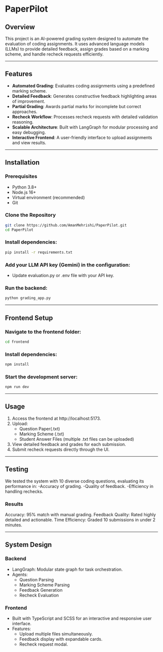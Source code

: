 # PaperPilot

## Overview
This project is an AI-powered grading system designed to automate the evaluation of coding assignments. It uses advanced language models (LLMs) to provide detailed feedback, assign grades based on a marking scheme, and handle recheck requests efficiently.

---

## Features
- **Automated Grading**: Evaluates coding assignments using a predefined marking scheme.
- **Detailed Feedback**: Generates constructive feedback highlighting areas of improvement.
- **Partial Grading**: Awards partial marks for incomplete but correct approaches.
- **Recheck Workflow**: Processes recheck requests with detailed validation reasoning.
- **Scalable Architecture**: Built with LangGraph for modular processing and easy debugging.
- **Interactive Frontend**: A user-friendly interface to upload assignments and view results.

---

## Installation

### Prerequisites
- Python 3.8+
- Node.js 16+
- Virtual environment (recommended)
- Git

### Clone the Repository
```bash
git clone https://github.com/AmanMehrishi/PaperPilot.git
cd PaperPilot
```

### Install dependencies:
```bash
pip install -r requirements.txt
```
### Add your LLM API key (Gemini) in the configuration:
- Update evaluation.py or .env file with your API key.

### Run the backend:
```bash
python grading_app.py
```

---

## Frontend Setup

### Navigate to the frontend folder:
```bash
cd frontend
```
### Install dependencies:
```bash
npm install
```
### Start the development server:
```bash
npm run dev
```

---

## Usage

1. Access the frontend at http://localhost:5173.
2. Upload:
     - Question Paper(.txt)
     - Marking Scheme (.txt)
     - Student Answer Files (multiple .txt files can be uploaded)
3. View detailed feedback and grades for each submission.
4. Submit recheck requests directly through the UI.

---

## Testing
We tested the system with 10 diverse coding questions, evaluating its performance in:
-Accuracy of grading.
-Quality of feedback.
-Efficiency in handling rechecks.

### Results
Accuracy: 95% match with manual grading.
Feedback Quality: Rated highly detailed and actionable.
Time Efficiency: Graded 10 submissions in under 2 minutes.

---

## System Design

### Backend
- LangGraph: Modular state graph for task orchestration.
- Agents:
    - Question Parsing
    - Marking Scheme Parsing
    - Feedback Generation
    - Recheck Evaluation

### Frontend
- Built with TypeScript and SCSS for an interactive and responsive user interface.
- Features:
    - Upload multiple files simultaneously.
    - Feedback display with expandable cards.
    - Recheck request modal.
